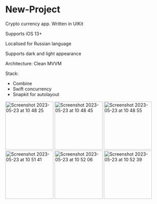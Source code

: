 # New-Project

Crypto currency app.
Written in UIKit

Supports iOS 13+

Localised for Russian language

Supports dark and light appearance


Architecture: Clean MVVM


Stack:

* Combine
* Swift concurrency
* Snapkit for autolayout

<img width="150" alt="Screenshot 2023-05-23 at 10 48 25" src="https://github.com/Idanthyrsus/New-Project/assets/105043706/95b7b07a-c995-4f86-9b92-650254c39e9f">

<img width="150" alt="Screenshot 2023-05-23 at 10 48 45" src="https://github.com/Idanthyrsus/New-Project/assets/105043706/707f401e-3e03-44ef-8735-1cb4dbfcfdc3">

<img width="150" alt="Screenshot 2023-05-23 at 10 48 55" src="https://github.com/Idanthyrsus/New-Project/assets/105043706/351bca94-3268-430b-aacb-60299184dec3">

<img width="150" alt="Screenshot 2023-05-23 at 10 51 41" src="https://github.com/Idanthyrsus/New-Project/assets/105043706/5f1bd599-ba32-4f84-8b55-40912c2c1994">

<img width="150" alt="Screenshot 2023-05-23 at 10 52 06" src="https://github.com/Idanthyrsus/New-Project/assets/105043706/4cced570-d5e2-47e3-b7ea-7ce4c69d9e69">

<img width="150" alt="Screenshot 2023-05-23 at 10 52 39" src="https://github.com/Idanthyrsus/New-Project/assets/105043706/86cea9ed-ca60-4667-84e6-d7b599c37171">
